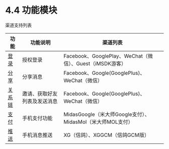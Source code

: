 # 4.4 功能模块

渠道支持列表

| 功能 | 功能说明 | 渠道列表 |
| -- | -- | -- | 
| [登录](Module/login.md) | 授权登录 | Facebook、GooglePlay、WeChat（微信）、Guest（iMSDK游客） |
| [分享](Module/share.md) | 分享消息 | Facebook、Google(GooglePlus)、WeChat（微信） |
| [关系链](Module/friend.md) | 邀请、获取好友列表及发送消息 | Facebook、Google(GooglePlus)、WeChat（微信） |
| [支付](Module/pay.md) | 手机支付功能 | MidasGoogle（米大师Google支付）、MidasMol（米大师MOL支付） |
| [推送](Module/push.md) | 手机消息推送 | XG（信鸽）、XGGCM（信鸽GCM版） |

